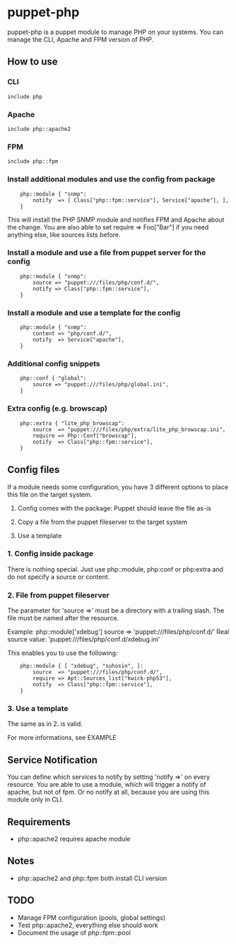 # puppet-php

puppet-php is a puppet module to manage PHP on your systems.
You can manage the CLI, Apache and FPM version of PHP.

## How to use

### CLI
	include php

### Apache
	include php::apache2

### FPM
	include php::fpm

### Install additional modules and use the config from package
```
	php::module { "snmp": 
		notify  => [ Class["php::fpm::service"], Service["apache"], ],
	}
```

This will install the PHP SNMP module and notifies FPM and Apache about the change.
You are also able to set
	require => Foo["Bar"]
if you need anything else, like sources lists before.

### Install a module and use a file from puppet server for the config
```
    php::module { "snmp":
        source => "puppet:///files/php/conf.d/",
        notify => Class["php::fpm::service"],
    }
```

### Install a module and use a template for the config
```
    php::module { "snmp":
        content => "php/conf.d/",
        notify  => Service["apache"],
    }
```

### Additional config snippets
```
    php::conf { "global":
        source => "puppet:///files/php/global.ini",
    }
```

### Extra config (e.g. browscap)
```
    php::extra { "lite_php_browscap":
        source  => "puppet:///files/php/extra/lite_php_browscap.ini",
        require => Php::Conf["browscap"],
        notify  => Class["php::fpm::service"],
    }
```

## Config files
If a module needs some configuration, you have 3 different options to place this file on the target system.

1. Config comes with the package: Puppet should leave the file as-is

2. Copy a file from the puppet fileserver to the target system

3. Use a template

### 1. Config inside package
There is nothing special. Just use php::module, php:conf or php:extra and do not specify a source or content.

### 2. File from puppet fileserver
The parameter for 'source =>' must be a directory with a trailing slash. The file must be named after the resource.

Example:
php::module['xdebug']
source => 'puppet:///files/php/conf.d/'
Real source value: 'puppet:///files/php/conf.d/xdebug.ini'

This enables you to use the following:
```
	php::module { [ "xdebug", "suhosin", ]:
		source  => "puppet:///files/php/conf.d/",
		require => Apt::Sources_list["kwick-php53"],
		notify  => Class["php::fpm::service"],
	}
```

### 3. Use a template
The same as in 2. is valid.

For more informations, see EXAMPLE


## Service Notification
You can define which services to notify by setting 'notify =>' on every resource.
You are able to use a module, which will trigger a notify of apache, but not of fpm.
Or no notify at all, because you are using this module only in CLI.

## Requirements
* php::apache2 requires apache module

## Notes
* php::apache2 and php::fpm both install CLI version


## TODO
* Manage FPM configuration (pools, global settings)
* Test php::apache2, everything else should work
* Document the usage of php::fpm::pool
